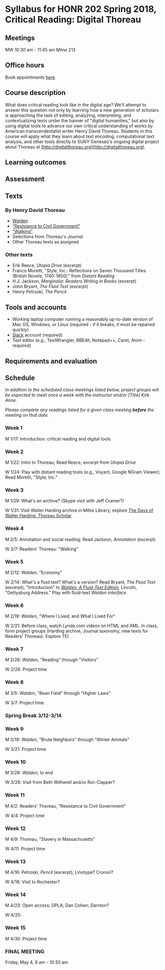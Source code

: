 # Syllabus for HONR 202 Spring 2018, Critical Reading: Digital Thoreau

Meetings
--------

MW 10:30 am - 11:45 am Milne 213

Office hours
------------

Book appointments [here](http://schacht.youcanbook.me).

Course description
------------------

What does critical reading look like in the digital age? We'll attempt to answer this question not only by learning how a new generation of scholars is approaching the task of editing, analyzing, interpreting, and contextualizing texts under the banner of "digital humanities," but also by using digital tools to advance our own critical understanding of works by American transcendentalist writer Henry David Thoreau. Students in this course will apply what they learn about text encoding, computational text analysis, and other tools directly to SUNY Geneseo's ongoing digital project about Thoreau at [http://digitalthoreau.org](http://digitalthoreau.org).

Learning outcomes
-----------------

Assessment
----------

Texts
-----

### By Henry David Thoreau

- [Walden](http://commons.digitalthoreau.org/walden)
- ["Resistance to Civil Government"](http://commons.digitalthoreau.org/civil)
- ["Walking"](http://commons.digitalthoreau.org/walking)
- Selections from Thoreau's *Journal*
- Other Thoreau texts as assigned

### Other texts

- Erik Reece, *Utopia Drive* (excerpt)
- Franco Moretti, "Style, Inc.: Reflections on Seven Thousand Titles (British Novels, 1740-1850)," from *Distant Reading*
- H.J. Jackson, *Marginalia: Readers Writing in Books* (excerpt)
- John Bryant, *The Fluid Text* (excerpt)
- Henry Petroski, *The Pencil*

Tools and accounts
------------------

- Working laptop computer running a reasonably up-to-date version of Mac OS, Windows, or Linux (required - if it breaks, it must be repaired quickly)
- [Slack](http://slack.com) account (required)
- Text editor (e.g., TextWrangler, BBEdit, Notepad++, Caret, Atom - required)

Requirements and evaluation
---------------------------

Schedule
--------

*In addition to the scheduled class meetings listed below, project groups will be expected to meet once a week with the instructor and/or \[Title\] Kirk Anne.*

*Please complete any readings listed for a given class meeting **before** the meeting on that date.*

### Week 1

M 1/17: Introduction: critical reading and digital tools

### Week 2

M 1/22: Intro to Thoreau; Read Reece, excerpt from *Utopia Drive*

W 1/24: Play with distant reading tools (e.g., Voyant, Google NGram Viewer); Read Moretti, "Style, Inc."

### Week 3

M 1/29: What's an archive? (Skype visit with Jeff Cramer?)

W 1/31: Visit Walter Harding archive in Milne Library; explore [The Days of Walter Harding, Thoreau Scholar](http://walterharding.org)

### Week 4

M 2/5: Annotation and social reading; Read Jackson, *Annotation* (excerpt)
 
W 2/7: Readers' Thoreau: "Walking"

### Week 5

M 2/12: *Walden*, "Economy" 

W 2/14: What's a fluid text? What's a version? Read Bryant, *The Fluid Text* (excerpt); "Introduction" to [*Walden: A Fluid-Text Edition*](http://digitalthoreau.org/walden/toc); Lincoln, "Gettysburg Address." Play with fluid-text *Walden interface*.

### Week 6

M 2/19: *Walden*, "Where I Lived, and What I Lived For"

W 2/21: Before class, watch Lynda.com videos on HTML and XML. In class, form project groups (Harding archive, Journal taxonomy, new texts for Readers' Thoreau). Explore TEI.

### Week 7

M 2/26: *Walden*, "Reading" through "Visitors"

W 2/28: Project time

### Week 8

M 3/5: *Walden*, "Bean Field" through "Higher Laws"

W 3/7: Project time

### Spring Break 3/12-3/14

### Week 9

M 3/19: *Walden*, "Brute Neighbors" through "Winter Animals"

W 3/21: Project time

### Week 10

M 3/26: *Walden*, to end

W 3/28: Visit from Beth Witherell and/or Ron Clapper?

### Week 11

M 4/2: Readers' Thoreau, "Resistance to Civil Government"

W 4/4: Project time

### Week 12

M 4/9: Thoreau, "Slavery in Massachusetts"

W 4/11: Project time

### Week 13

M 4/16: Petroski, *Pencil* (excerpt); Linotype? Cronon?

W 4/18: Visit to Rochester?

### Week 14

M 4/23: Open access; DPLA; Dan Cohen; Darnton?

W 4/25: 

### Week 15

M 4/30: Project time

### FINAL MEETING

Friday, May 4, 8 am - 10:30 am
